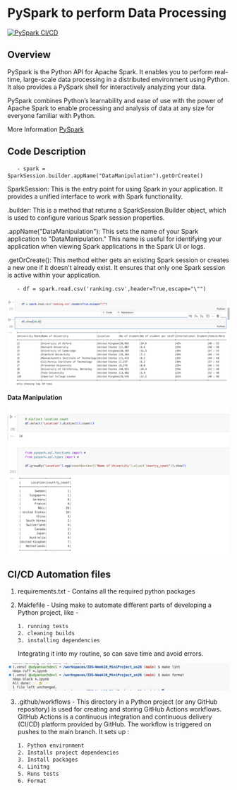 # PySpark to perform Data Processing

[![PySpark CI/CD](https://github.com/nogibjj/IDS-Week10_MiniProject_us26/actions/workflows/main.yml/badge.svg)](https://github.com/nogibjj/IDS-Week10_MiniProject_us26/actions/workflows/main.yml)

## Overview
PySpark is the Python API for Apache Spark. It enables you to perform real-time, large-scale data processing in a distributed environment using Python. It also provides a PySpark shell for interactively analyzing your data.

PySpark combines Python’s learnability and ease of use with the power of Apache Spark to enable processing and analysis of data at any size for everyone familiar with Python.

More Information [PySpark](https://spark.apache.org/docs/latest/api/python/index.html)

## Code Description

       - spark = SparkSession.builder.appName("DataManipulation").getOrCreate()

SparkSession: This is the entry point for using Spark in your application. It provides a unified interface to work with Spark functionality.

.builder: This is a method that returns a SparkSession.Builder object, which is used to configure various Spark session properties.

.appName("DataManipulation"): This sets the name of your Spark application to "DataManipulation." This name is useful for identifying your application when viewing Spark applications in the Spark UI or logs.

.getOrCreate(): This method either gets an existing Spark session or creates a new one if it doesn't already exist. It ensures that only one Spark session is active within your application.


       - df = spark.read.csv('ranking.csv',header=True,escape="\"")

<p align="center">
  <img width="600" src="https://github.com/nogibjj/IDS-Week10_MiniProject_us26/blob/main/images/1.png" alt="schema">
</p>


**Data Manipulation**

<p align="center">
  <img width="600" src="https://github.com/nogibjj/IDS-Week10_MiniProject_us26/blob/main/images/2.png" alt="schema">
</p>


## CI/CD Automation files

1. requirements.txt - Contains all the required python packages
2. Makfefile - Using make to automate different parts of developing a Python project, like -
   
       1. running tests
       2. cleaning builds
       3. installing dependencies
   
   Integrating it into my routine, so can save time and avoid errors.
   
<p align="center">
  <img width="600" src="https://github.com/nogibjj/IDS-Week10_MiniProject_us26/blob/main/images/3.png" alt="schema">
</p>

3. .github/workflows - This directory in a Python project (or any GitHub repository) is used for creating and storing GitHub Actions workflows. GitHub Actions is a continuous integration and continuous delivery                           (CI/CD) platform provided by GitHub. The workflow is triggered on pushes to the main branch. It sets up :
   
       1. Python environment
       2. Installs project dependencies
       3. Install packages
       4. Linitng
       5. Runs tests
       6. Format
    

